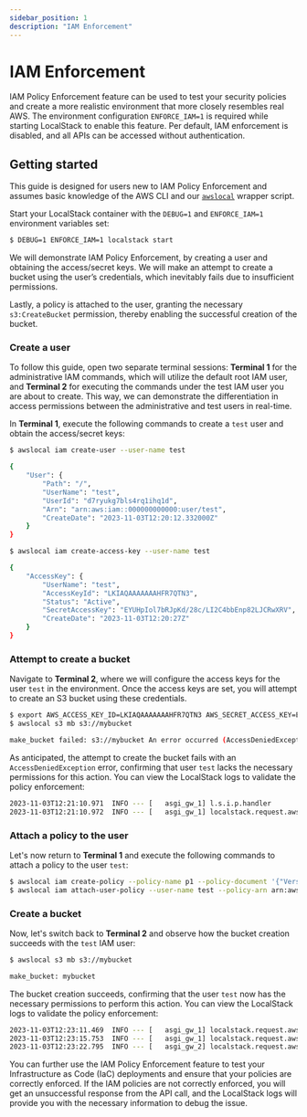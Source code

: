 ```yaml
---
sidebar_position: 1
description: "IAM Enforcement"
---
```


# IAM Enforcement

IAM Policy Enforcement feature can be used to test your security policies and create a more realistic environment that more closely resembles real AWS. The environment configuration `ENFORCE_IAM=1` is required while starting LocalStack to enable this feature. Per default, IAM enforcement is disabled, and all APIs can be accessed without authentication.

## Getting started

This guide is designed for users new to IAM Policy Enforcement and assumes basic knowledge of the AWS CLI and our [`awslocal`](https://github.com/localstack/awscli-local) wrapper script.

Start your LocalStack container with the `DEBUG=1` and `ENFORCE_IAM=1` environment variables set:

```bash
$ DEBUG=1 ENFORCE_IAM=1 localstack start
```

We will demonstrate IAM Policy Enforcement, by creating a user and obtaining the access/secret keys. We will make an attempt to create a bucket using the user’s credentials, which inevitably fails due to insufficient permissions. 

Lastly, a policy is attached to the user, granting the necessary `s3:CreateBucket` permission, thereby enabling the successful creation of the bucket.

### Create a user

To follow this guide, open two separate terminal sessions:  **Terminal 1**  for the administrative IAM commands, which will utilize the default root IAM user, and  **Terminal 2** for executing the commands under the test IAM user you are about to create. This way, we can demonstrate the differentiation in access permissions between the administrative and test users in real-time.

In **Terminal 1**, execute the following commands to create a `test` user and obtain the access/secret keys:

```bash
$ awslocal iam create-user --user-name test

{
    "User": {
        "Path": "/",
        "UserName": "test",
        "UserId": "d7ryukg7bls4rq1ihq1d",
        "Arn": "arn:aws:iam::000000000000:user/test",
        "CreateDate": "2023-11-03T12:20:12.332000Z"
    }
}

$ awslocal iam create-access-key --user-name test

{
    "AccessKey": {
        "UserName": "test",
        "AccessKeyId": "LKIAQAAAAAAAHFR7QTN3",
        "Status": "Active",
        "SecretAccessKey": "EYUHpIol7bRJpKd/28c/LI2C4bbEnp82LJCRwXRV",
        "CreateDate": "2023-11-03T12:20:27Z"
    }
}

```

### Attempt to create a bucket

Navigate to **Terminal 2**, where we will configure the access keys for the user `test` in the environment. Once the access keys are set, you will attempt to create an S3 bucket using these credentials.

```bash
$ export AWS_ACCESS_KEY_ID=LKIAQAAAAAAAHFR7QTN3 AWS_SECRET_ACCESS_KEY=EYUHpIol7bRJpKd/28c/LI2C4bbEnp82LJCRwXRV
$ awslocal s3 mb s3://mybucket

make_bucket failed: s3://mybucket An error occurred (AccessDeniedException) when calling the CreateBucket operation: Access to the specified resource is denied

```

As anticipated, the attempt to create the bucket fails with an `AccessDeniedException` error, confirming that user `test` lacks the necessary permissions for this action. You can view the LocalStack logs to validate the policy enforcement:

```bash
2023-11-03T12:21:10.971  INFO --- [   asgi_gw_1] l.s.i.p.handler            : Request for service 's3' by principal 'arn:aws:iam::000000000000:user/test' for operation 'CreateBucket' denied.
2023-11-03T12:21:10.972  INFO --- [   asgi_gw_1] localstack.request.aws     : AWS s3.CreateBucket => 403 (AccessDenied)
```

### Attach a policy to the user

Let's now return to **Terminal 1** and execute the following commands to attach a policy to the user `test`:

```bash
$ awslocal iam create-policy --policy-name p1 --policy-document '{"Version":"2012-10-17","Statement":[{"Effect":"Allow","Action":"s3:CreateBucket","Resource":"*"}]}'
$ awslocal iam attach-user-policy --user-name test --policy-arn arn:aws:iam::000000000000:policy/p1
```

### Create a bucket

Now, let's switch back to **Terminal 2** and observe how the bucket creation succeeds with the `test` IAM user:

```bash
$ awslocal s3 mb s3://mybucket

make_bucket: mybucket

```

The bucket creation succeeds, confirming that the user `test` now has the necessary permissions to perform this action. You can view the LocalStack logs to validate the policy enforcement:

```bash
2023-11-03T12:23:11.469  INFO --- [   asgi_gw_1] localstack.request.aws     : AWS iam.CreatePolicy => 200
2023-11-03T12:23:15.753  INFO --- [   asgi_gw_1] localstack.request.aws     : AWS iam.AttachUserPolicy => 200
2023-11-03T12:23:22.795  INFO --- [   asgi_gw_2] localstack.request.aws     : AWS s3.CreateBucket => 200
```

You can further use the IAM Policy Enforcement feature to test your Infrastructure as Code (IaC) deployments and ensure that your policies are correctly enforced. If the IAM policies are not correctly enforced, you will get an unsuccessful response from the API call, and the LocalStack logs will provide you with the necessary information to debug the issue.
